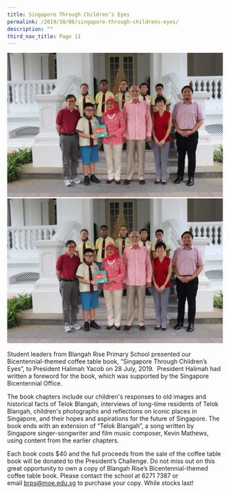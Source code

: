 ```yaml
---
title: Singapore Through Children’s Eyes
permalink: /2019/10/08/singapore-through-childrens-eyes/
description: ""
third_nav_title: Page 11
---
```

![](/images/Cover-Photo-and-No-1-1024x683.jpg)
<img src="/images/Cover-Photo-and-No-1-1024x683.jpg">
<p>Student leaders from Blangah Rise Primary School presented our Bicentennial-themed coffee table book, &ldquo;Singapore Through Children&rsquo;s Eyes&rdquo;, to President Halimah Yacob on 28 July, 2019. &nbsp;President Halimah had written a foreword for the book, which was supported by the Singapore Bicentennial Office.</p>
<p>The book chapters include our children's responses to old images and historical facts of Telok Blangah, interviews of long-time residents of Telok Blangah, children's photographs and reflections on iconic places in Singapore, and their hopes and aspirations for the future of Singapore. The book ends with an extension of &ldquo;Telok Blangah&rdquo;, a song written by Singapore singer-songwriter and film music composer, Kevin Mathews, using content from the earlier chapters.</p>
<p>Each book costs $40 and the full proceeds from the sale of the coffee table book will be donated to the President&rsquo;s Challenge. Do not miss out on this great opportunity to own a copy of Blangah Rise&rsquo;s Bicentennial-themed coffee table book. Please contact the school at 6271 7387 or email&nbsp;<a href="mailto:brps@moe.edu.sg">brps@moe.edu.sg</a>&nbsp;to purchase your copy. While stocks last!</p>